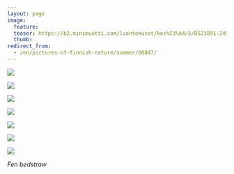 ```yaml
---
layout: page
image:
  feature:
  teaser: https://b2.minimuutti.com/luontokuvat/kes%C3%A4/5/DS23891-245px.jpg
  thumb:
redirect_from:
  - /en/pictures-of-finnish-nature/summer/00047/
---
```


![](https://b2.minimuutti.com/luontokuvat/kes%C3%A4/5/DS24415-800px.jpg)

![](https://b2.minimuutti.com/luontokuvat/kes%C3%A4/2/DSC33205-800px.jpg)

![](https://b2.minimuutti.com/luontokuvat/kes%C3%A4/2/DSC33213-800px.jpg)

![](https://b2.minimuutti.com/luontokuvat/kes%C3%A4/2/DSC33219-800px.jpg)

![](https://b2.minimuutti.com/luontokuvat/kes%C3%A4/2/DSC33232-800px.jpg)

![](https://b2.minimuutti.com/luontokuvat/kes%C3%A4/5/DS23887-800px.jpg)

![](https://b2.minimuutti.com/luontokuvat/kes%C3%A4/5/DS23891-800px.jpg)

*Fen bedstraw*
